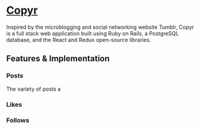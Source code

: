 # [Copyr][heroku]
[heroku]: http://www.herokuapp.com

Inspired by the microblogging and social networking website Tumblr, Copyr is a full stack web application built using Ruby on Rails, a PostgreSQL database, and the React and Redux open-source libraries.

## Features & Implementation

### Posts
The variety of posts a

### Likes

### Follows
